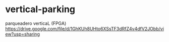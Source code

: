 # vertical-parking
parqueadero verticaL (FPGA)
https://drive.google.com/file/d/1GhKUh8UHto6XSsTF3dRfZ4v4dfV2JObb/view?usp=sharing
